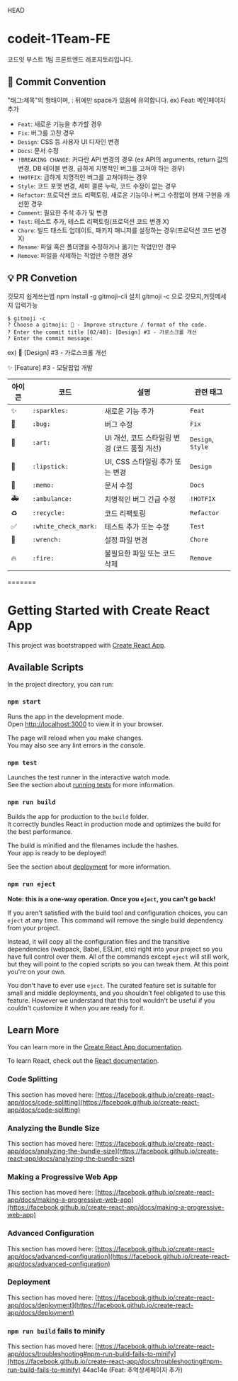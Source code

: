 HEAD

# codeit-1Team-FE

코드잇 부스트 1팀 프론트엔드 레포지토리입니다.

## 🎯 Commit Convention

"태그:제목"의 형태이며, : 뒤에만 space가 있음에 유의합니다. ex) Feat: 메인페이지 추가

- `Feat`: 새로운 기능을 추가할 경우
- `Fix`: 버그를 고친 경우
- `Design`: CSS 등 사용자 UI 디자인 변경
- `Docs`: 문서 수정
- `!BREAKING CHANGE`: 커다란 API 변경의 경우 (ex API의 arguments, return 값의 변경, DB 테이블 변경, 급하게 치명적인 버그를 고쳐야 하는 경우)
- `!HOTFIX`: 급하게 치명적인 버그를 고쳐야하는 경우
- `Style`: 코드 포맷 변경, 세미 콜론 누락, 코드 수정이 없는 경우
- `Refactor`: 프로덕션 코드 리팩토링, 새로운 기능이나 버그 수정없이 현재 구현을 개선한 경우
- `Comment`: 필요한 주석 추가 및 변경
- `Test`: 테스트 추가, 테스트 리팩토링(프로덕션 코드 변경 X)
- `Chore`: 빌드 태스트 업데이트, 패키지 매니저를 설정하는 경우(프로덕션 코드 변경 X)
- `Rename`: 파일 혹은 폴더명을 수정하거나 옮기는 작업만인 경우
- `Remove`: 파일을 삭제하는 작업만 수행한 경우

## 💡 PR Convetion

깃모지 쉽게쓰는법
npm install -g gitmoji-cli 설치
gitmoji -c 으로 깃모지,커밋메세지 입력가능

```
$ gitmoji -c
? Choose a gitmoji: 🎨 - Improve structure / format of the code.
? Enter the commit title [02/48]: [Design] #3 - 가로스크롤 개선
? Enter the commit message:
```

ex) 🎨 [Design] #3 - 가로스크롤 개선

✨ [Feature] #3 - 모달팝업 개발

| 아이콘 | 코드                 | 설명                                         | 관련 태그         |
| ------ | -------------------- | -------------------------------------------- | ----------------- |
| ✨     | `:sparkles:`         | 새로운 기능 추가                             | `Feat`            |
| 🐛     | `:bug:`              | 버그 수정                                    | `Fix`             |
| 🎨     | `:art:`              | UI 개선, 코드 스타일링 변경 (코드 품질 개선) | `Design`, `Style` |
| 💄     | `:lipstick:`         | UI, CSS 스타일링 추가 또는 변경              | `Design`          |
| 📝     | `:memo:`             | 문서 수정                                    | `Docs`            |
| 🚑     | `:ambulance:`        | 치명적인 버그 긴급 수정                      | `!HOTFIX`         |
| ♻️     | `:recycle:`          | 코드 리팩토링                                | `Refactor`        |
| ✅     | `:white_check_mark:` | 테스트 추가 또는 수정                        | `Test`            |
| 🔧     | `:wrench:`           | 설정 파일 변경                               | `Chore`           |
| 🔥     | `:fire:`             | 불필요한 파일 또는 코드 삭제                 | `Remove`          |

=======

# Getting Started with Create React App

This project was bootstrapped with [Create React App](https://github.com/facebook/create-react-app).

## Available Scripts

In the project directory, you can run:

### `npm start`

Runs the app in the development mode.\
Open [http://localhost:3000](http://localhost:3000) to view it in your browser.

The page will reload when you make changes.\
You may also see any lint errors in the console.

### `npm test`

Launches the test runner in the interactive watch mode.\
See the section about [running tests](https://facebook.github.io/create-react-app/docs/running-tests) for more information.

### `npm run build`

Builds the app for production to the `build` folder.\
It correctly bundles React in production mode and optimizes the build for the best performance.

The build is minified and the filenames include the hashes.\
Your app is ready to be deployed!

See the section about [deployment](https://facebook.github.io/create-react-app/docs/deployment) for more information.

### `npm run eject`

**Note: this is a one-way operation. Once you `eject`, you can't go back!**

If you aren't satisfied with the build tool and configuration choices, you can `eject` at any time. This command will remove the single build dependency from your project.

Instead, it will copy all the configuration files and the transitive dependencies (webpack, Babel, ESLint, etc) right into your project so you have full control over them. All of the commands except `eject` will still work, but they will point to the copied scripts so you can tweak them. At this point you're on your own.

You don't have to ever use `eject`. The curated feature set is suitable for small and middle deployments, and you shouldn't feel obligated to use this feature. However we understand that this tool wouldn't be useful if you couldn't customize it when you are ready for it.

## Learn More

You can learn more in the [Create React App documentation](https://facebook.github.io/create-react-app/docs/getting-started).

To learn React, check out the [React documentation](https://reactjs.org/).

### Code Splitting

This section has moved here: [https://facebook.github.io/create-react-app/docs/code-splitting](https://facebook.github.io/create-react-app/docs/code-splitting)

### Analyzing the Bundle Size

This section has moved here: [https://facebook.github.io/create-react-app/docs/analyzing-the-bundle-size](https://facebook.github.io/create-react-app/docs/analyzing-the-bundle-size)

### Making a Progressive Web App

This section has moved here: [https://facebook.github.io/create-react-app/docs/making-a-progressive-web-app](https://facebook.github.io/create-react-app/docs/making-a-progressive-web-app)

### Advanced Configuration

This section has moved here: [https://facebook.github.io/create-react-app/docs/advanced-configuration](https://facebook.github.io/create-react-app/docs/advanced-configuration)

### Deployment

This section has moved here: [https://facebook.github.io/create-react-app/docs/deployment](https://facebook.github.io/create-react-app/docs/deployment)

### `npm run build` fails to minify

This section has moved here: [https://facebook.github.io/create-react-app/docs/troubleshooting#npm-run-build-fails-to-minify](https://facebook.github.io/create-react-app/docs/troubleshooting#npm-run-build-fails-to-minify)
44ac14e (Feat: 추억상세페이지 추가)
